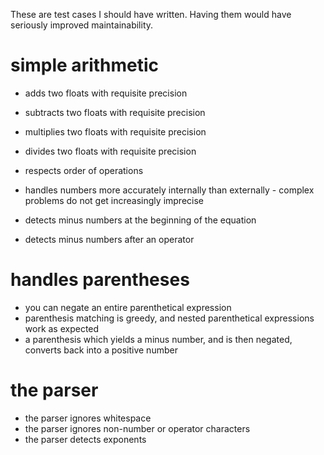 These are test cases I should have written. Having them would have seriously improved maintainability.

# simple arithmetic



- adds two floats with requisite precision
- subtracts two floats with requisite precision
- multiplies two floats with requisite precision
- divides two floats with requisite precision

- respects order of operations

- handles numbers more accurately internally than externally - complex problems do not get increasingly imprecise

- detects minus numbers at the beginning of the equation
- detects minus numbers after an operator




# handles parentheses


- you can negate an entire parenthetical expression
- parenthesis matching is greedy, and nested parenthetical expressions work as expected
- a parenthesis which yields a minus number, and is then negated, converts back into a positive number


# the parser

- the parser ignores whitespace
- the parser ignores non-number or operator characters
- the parser detects exponents